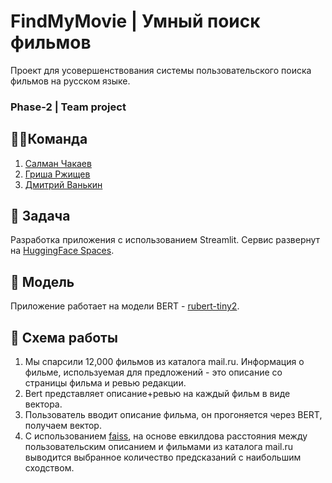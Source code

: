 # FindMyMovie | Умный поиск фильмов

Проект для усовершенствования системы пользовательского поиска фильмов на русском языке.

### Phase-2 | Team project

## 🦸‍♂️Команда
1. [Салман Чакаев](https://github.com/veidlink)
2. [Гриша Ржищев](https://github.com/Rzhischev)
3. [Дмитрий Ванькин](https://github.com/cobalt1705)
   
## 🎯 Задача
Разработка приложения с использованием Streamlit.
Сервис развернут на [HuggingFace Spaces](https://huggingface.co/spaces/veidlink/find_my_movie_hf).

## 🚂 Модель
Приложение работает на модели BERT - [rubert-tiny2](https://huggingface.co/cointegrated/rubert-tiny2).

## 📝 Схема работы
1. Мы спарсили 12,000 фильмов из каталога mail.ru. Информация о фильме, используемая для предложений - это описание со страницы фильма и ревью редакции.
2. Bert представляет описание+ревью на каждый фильм в виде вектора.
3. Пользователь вводит описание фильма, он прогоняется через BERT, получаем вектор.
4. С использованием [faiss](https://github.com/facebookresearch/faiss), на основе евкилдова расстояния между пользовательским описанием и фильмами из каталога mail.ru выводится выбранное количество предсказаний с наибольшим сходством.

